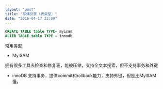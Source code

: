 ```yaml
---
layout: "post"
title: "存储引擎（表类型）"
date: "2016-04-17 22:00"
---
```

```sql
CREATE TABLE table TYPE= myisam
ALTER TABLE table TYPE = innodb
```
常用类型
* MyISAM

 拥有很多工具去检查和修复表，能被压缩，支持全文本搜索，但不支持事务和外键

* innoDB
 支持事务，提供commit和rollback能力，支持外键，但是比MyISAM慢。
